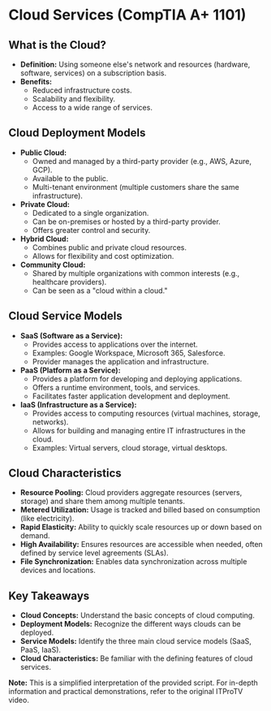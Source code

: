 # Cloud Services (CompTIA A+ 1101)

## What is the Cloud?
* **Definition:** Using someone else's network and resources (hardware, software, services) on a subscription basis.
* **Benefits:**
    * Reduced infrastructure costs.
    * Scalability and flexibility.
    * Access to a wide range of services.

## Cloud Deployment Models
* **Public Cloud:**
    * Owned and managed by a third-party provider (e.g., AWS, Azure, GCP).
    * Available to the public.
    * Multi-tenant environment (multiple customers share the same infrastructure).
* **Private Cloud:**
    * Dedicated to a single organization.
    * Can be on-premises or hosted by a third-party provider.
    * Offers greater control and security.
* **Hybrid Cloud:**
    * Combines public and private cloud resources.
    * Allows for flexibility and cost optimization.
* **Community Cloud:**
    * Shared by multiple organizations with common interests (e.g., healthcare providers).
    * Can be seen as a "cloud within a cloud."

## Cloud Service Models
* **SaaS (Software as a Service):**
    * Provides access to applications over the internet.
    * Examples: Google Workspace, Microsoft 365, Salesforce.
    * Provider manages the application and infrastructure.
* **PaaS (Platform as a Service):**
    * Provides a platform for developing and deploying applications.
    * Offers a runtime environment, tools, and services.
    * Facilitates faster application development and deployment.
* **IaaS (Infrastructure as a Service):**
    * Provides access to computing resources (virtual machines, storage, networks).
    * Allows for building and managing entire IT infrastructures in the cloud.
    * Examples: Virtual servers, cloud storage, virtual desktops.

## Cloud Characteristics
* **Resource Pooling:**  Cloud providers aggregate resources (servers, storage) and share them among multiple tenants.
* **Metered Utilization:**  Usage is tracked and billed based on consumption (like electricity).
* **Rapid Elasticity:**  Ability to quickly scale resources up or down based on demand.
* **High Availability:**  Ensures resources are accessible when needed, often defined by service level agreements (SLAs).
* **File Synchronization:**  Enables data synchronization across multiple devices and locations.

## Key Takeaways
* **Cloud Concepts:**  Understand the basic concepts of cloud computing.
* **Deployment Models:**  Recognize the different ways clouds can be deployed.
* **Service Models:**  Identify the three main cloud service models (SaaS, PaaS, IaaS).
* **Cloud Characteristics:**  Be familiar with the defining features of cloud services.

**Note:** This is a simplified interpretation of the provided script. For in-depth information and practical demonstrations, refer to the original ITProTV video.